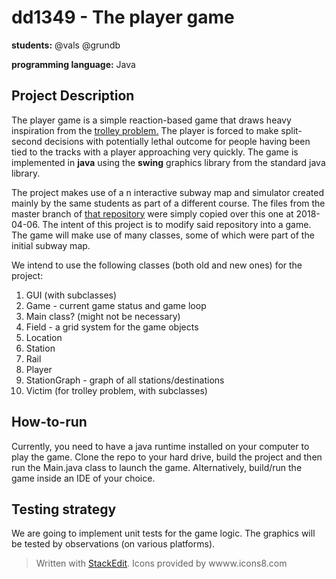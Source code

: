 # dd1349 - The player game
**students:** @vals @grundb

**programming language:** Java

## Project Description
The player game is a simple reaction-based game that draws heavy inspiration from the [trolley problem.](https://en.wikipedia.org/wiki/Trolley_problem) The player is forced to make split-second decisions with potentially lethal outcome for people having been tied to the tracks with a player approaching very quickly. The game is implemented in **java** using the **swing** graphics library from the standard java library. 

The project makes use of a n interactive subway map and simulator created mainly by the same students as part of a different course. The files from the master branch of [that repository](https://github.com/grundb/MDI-C4) were simply copied over  this one at 2018-04-06. The intent of this project is to modify said repository into a game. The game will make use of many classes, some of which were part of the initial subway map. 

We intend to use the following classes (both old and new ones) for the project: 

1. GUI (with subclasses) 
2. Game - current game status and game loop
3. Main class? (might not be necessary)
4. Field - a grid system for the game objects
5. Location
6. Station
7. Rail
8. Player
9. StationGraph - graph of all stations/destinations
10. Victim (for trolley problem, with subclasses)

## How-to-run
Currently,  you need to have a java runtime installed on your computer to play the game. Clone the repo to your hard drive, build the project and then run the Main.java class to launch the game. Alternatively, build/run the game inside an IDE of your choice. 

## Testing strategy

We are going to implement unit tests for the game logic. The graphics will be tested by observations (on various platforms).
> Written with [StackEdit](https://stackedit.io/).
Icons provided by wwww.icons8.com
